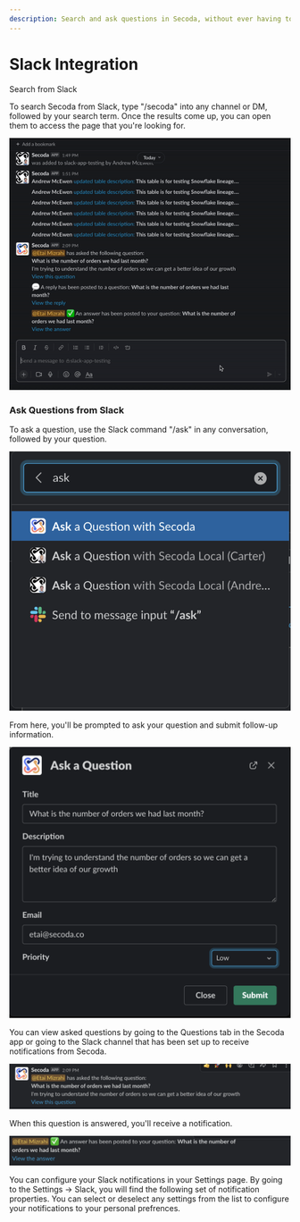 ```yaml
---
description: Search and ask questions in Secoda, without ever having to leave Slack!
---
```


# Slack Integration

Search from Slack

To search Secoda from Slack, type "/secoda" into any channel or DM, followed by your search term. Once the results come up, you can open them to access the page that you're looking for.&#x20;

![](<../.gitbook/assets/askslack (2).gif>)

### Ask Questions from Slack

To ask a question, use the Slack command "/ask" in any conversation, followed by your question.&#x20;

![](<../.gitbook/assets/Screen Shot 2022-04-09 at 2.08.29 PM (1) (1) (1) (2).png>)

From here, you'll be prompted to ask your question and submit follow-up information.

![](<../.gitbook/assets/Screen Shot 2022-04-09 at 2.09.20 PM (1).png>)

You can view asked questions by going to the Questions tab in the Secoda app or going to the Slack channel that has been set up to receive notifications from Secoda.&#x20;

![](<../.gitbook/assets/Screen Shot 2022-04-09 at 2.09.34 PM.png>)

When this question is answered, you'll receive a notification.&#x20;

![](<../.gitbook/assets/Screen Shot 2022-04-09 at 2.10.05 PM.png>)

You can configure your Slack notifications in your Settings page. By going to the Settings -> Slack, you will find the following set of notification properties. You can select or deselect any settings from the list to configure your notifications to your personal prefrences.&#x20;

<figure><img src="../.gitbook/assets/Screen Shot 2022-12-28 at 5.20.07 PM.png" alt=""><figcaption></figcaption></figure>
